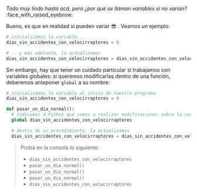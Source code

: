 _Todo muy lindo hasta acá, pero ¿por qué se llaman variables si no varian?_ :face_with_raised_eyebrow:

Bueno, es que en realidad si pueden variar :sunglasses: . Veamos un ejemplo:

```python
# inicializamos la variable...
dias_sin_accidentes_con_velocirraptores = 0

# ...y más adelante, la actualizamos
dias_sin_accidentes_con_velocirraptores = dias_sin_accidentes_con_velocirraptores + 1
```

Sin embargo, hay que tener un cuidado particular si trabajamos con variables globales: si queremos modificarlas dentro de una función, deberemos anteponer `global` a su nombre:

```python
# inicializamos la variable al inicio de nuestro programa
dias_sin_accidentes_con_velocirraptores = 0

def pasar_un_dia_normal():
  # indicamos a Python que vamos a realizar modificaciones sobre la variable global
  global dias_sin_accidentes_con_velocirraptores

  # dentro de un procedimiento, la actualizamos
  dias_sin_accidentes_con_velocirraptores = dias_sin_accidentes_con_velocirraptores + 1
```

> Probá en la consola lo siguiente:
>
> * `dias_sin_accidentes_con_velocirraptores`
> * `pasar_un_dia_normal()`
> * `pasar_un_dia_normal()`
> * `pasar_un_dia_normal()`
> * `dias_sin_accidentes_con_velocirraptores`